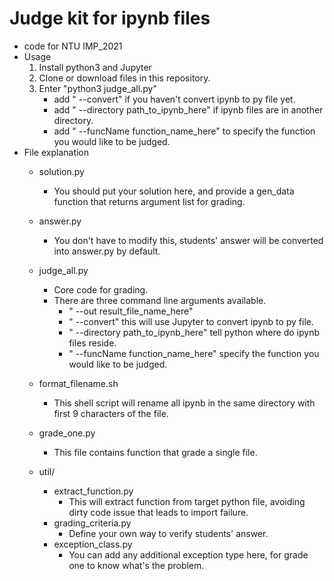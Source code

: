 # Judge kit for ipynb files
- code for NTU IMP_2021
- Usage
	1. Install python3 and Jupyter
	1. Clone or download files in this repository.
	1. Enter "python3 judge_all.py"
		- add " --convert" if you haven't convert ipynb to py file yet.
		- add " --directory path_to_ipynb_here" if ipynb files are in another directory.
		- add " --funcName function_name_here" to specify the function you would like to be judged.
- File explanation
	- solution.py
		- You should put your solution here, and provide a gen_data function that returns argument list for grading.
	- answer.py
		- You don't have to modify this, students' answer will be converted into answer.py by default.
	- judge_all.py
		- Core code for grading.
		- There are three command line arguments available.
			- " --out result_file_name_here" 
			- " --convert" this will use Jupyter to convert ipynb to py file.
			- " --directory path_to_ipynb_here" tell python where do ipynb files reside.
		    - " --funcName function_name_here" specify the function you would like to be judged.
	- format_filename.sh
		- This shell script will rename all ipynb in the same directory with first 9 characters of the file.
	
	- grade_one.py
		- This file contains function that grade a single file.
	
	- util/
		- extract_function.py
			- This will extract function from target python file, avoiding dirty code issue that leads to import failure.
		- grading_criteria.py
			- Define your own way to verify students' answer.
		- exception_class.py
			- You can add any additional exception type here, for grade one to know what's the problem.

